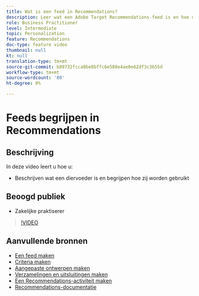 ```yaml
---
title: Wat is een feed in Recommendations?
description: Leer wat een Adobe Target Recommendations-feed is en hoe deze wordt gebruikt
role: Business Practitioner
level: Intermediate
topic: Personalization
feature: Recommendations
doc-type: feature video
thumbnail: null
kt: null
translation-type: tm+mt
source-git-commit: b89732fcca0be8bffc6e580e4ae0e62df3c3655d
workflow-type: tm+mt
source-wordcount: '80'
ht-degree: 0%

---
```



# Feeds begrijpen in Recommendations

## Beschrijving

In deze video leert u hoe u:

* Beschrijven wat een diervoeder is en begrijpen hoe zij worden gebruikt

## Beoogd publiek

* Zakelijke praktiserer

>[!VIDEO](https://video.tv.adobe.com/v/27695?quality=12)

## Aanvullende bronnen

* [Een feed maken](create-a-feed.md)
* [Criteria maken](create-criteria.md)
* [Aangepaste ontwerpen maken](create-custom-designs.md)
* [Verzamelingen en uitsluitingen maken](create-collections-and-exclusions.md)
* [Een Recommendations-activiteit maken](create-a-recommendations-activity.md)
* [Recommendations-documentatie](https://docs.adobe.com/content/help/en/target/using/recommendations/recommendations.html)
